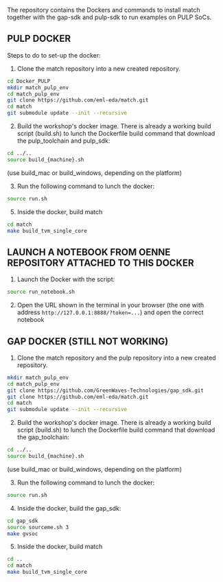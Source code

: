 The repository contains the Dockers and commands to install match together with the gap-sdk and pulp-sdk to run examples on PULP SoCs.

## PULP DOCKER
Steps to do to set-up the docker:

1. Clone the match repository into a new created repository.
```bash
cd Docker_PULP
mkdir match_pulp_env
cd match_pulp_env
git clone https://github.com/eml-eda/match.git
cd match
git submodule update --init --recursive
```

2. Build the workshop's docker image. There is already a working build script (build.sh) to lunch the Dockerfile build command that download the pulp_toolchain and pulp_sdk:
```bash
cd ../..
source build_{machine}.sh
```
(use build_mac or build_windows, depending on the platform)

3. Run the following command to lunch the docker:
```bash
source run.sh
```

5. Inside the docker, build match
```bash
cd match
make build_tvm_single_core
```

## LAUNCH A NOTEBOOK FROM OENNE REPOSITORY ATTACHED TO THIS DOCKER
1. Launch the Docker with the script:
```bash
source run_notebook.sh
```

2. Open the URL shown in the terminal in your browser (the one with address `http://127.0.0.1:8888/?token=...`) and open the correct notebook


## GAP DOCKER (STILL NOT WORKING)
1. Clone the match repository and the pulp repository into a new created repository.
```bash
mkdir match_pulp_env
cd match_pulp_env
git clone https://github.com/GreenWaves-Technologies/gap_sdk.git
git clone https://github.com/eml-eda/match.git
cd match
git submodule update --init --recursive
```

2. Build the workshop's docker image. There is already a working build script (build.sh) to lunch the Dockerfile build command that download the gap_toolchain:
```bash
cd ../..
source build_{machine}.sh
```
(use build_mac or build_windows, depending on the platform)

3. Run the following command to lunch the docker:
```bash
source run.sh
```

4. Inside the docker, build the gap_sdk:
```bash
cd gap_sdk 
source sourceme.sh 3
make gvsoc
```

5. Inside the docker, build match
```bash
cd .. 
cd match
make build_tvm_single_core
```
